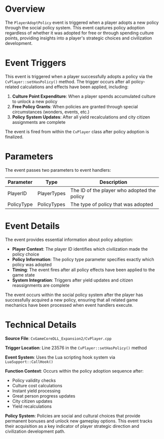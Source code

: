 # Overview

The `PlayerAdoptPolicy` event is triggered when a player adopts a new policy through the social policy system. This event captures policy adoption regardless of whether it was adopted for free or through spending culture points, providing insights into a player's strategic choices and civilization development.

# Event Triggers

This event is triggered when a player successfully adopts a policy via the `CvPlayer::setHasPolicy()` method. The trigger occurs after all policy-related calculations and effects have been applied, including:

1. **Culture Point Expenditure**: When a player spends accumulated culture to unlock a new policy
2. **Free Policy Grants**: When policies are granted through special circumstances (wonders, events, etc.)
3. **Policy System Updates**: After all yield recalculations and city citizen assignments are complete

The event is fired from within the `CvPlayer` class after policy adoption is finalized.

# Parameters

The event passes two parameters to event handlers:

| Parameter | Type | Description |
|-----------|------|-------------|
| PlayerID | PlayerTypes | The ID of the player who adopted the policy |
| PolicyType | PolicyTypes | The type of policy that was adopted |

# Event Details

The event provides essential information about policy adoption:

- **Player Context**: The player ID identifies which civilization made the policy choice
- **Policy Information**: The policy type parameter specifies exactly which policy was adopted
- **Timing**: The event fires after all policy effects have been applied to the game state
- **System Integration**: Triggers after yield updates and citizen reassignments are complete

The event occurs within the social policy system after the player has successfully acquired a new policy, ensuring that all related game mechanics have been processed when event handlers execute.

# Technical Details

**Source File**: `CvGameCoreDLL_Expansion2/CvPlayer.cpp`

**Trigger Location**: Line 23576 in the `CvPlayer::setHasPolicy()` method

**Event System**: Uses the Lua scripting hook system via `LuaSupport::CallHook()`

**Function Context**: Occurs within the policy adoption sequence after:
- Policy validity checks
- Culture cost calculations 
- Instant yield processing
- Great person progress updates
- City citizen updates
- Yield recalculations

**Policy System**: Policies are social and cultural choices that provide permanent bonuses and unlock new gameplay options. This event tracks their acquisition as a key indicator of player strategic direction and civilization development path.